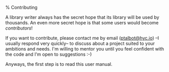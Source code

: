 % Contributing

A library writer always has the secret hope that its library will be used by thousands. An even more secret hope is that some users would become *contributors*!

If you want to contribute, please contact me by email (ptalbot@hyc.io) –I usually respond very quickly– to discuss about a project suited to your ambitions and needs. I'm willing to mentor you until you feel confident with the code and I'm open to suggestions :-)

Anyways, the first step is to read this user manual.

<!-- There is also a incomplete [developer documentation](http://hyc.io/rust-lib/oak-dev/oak/index.html). -->
